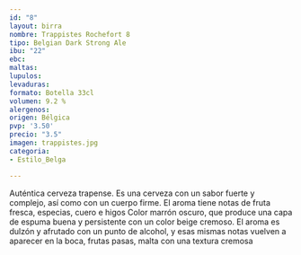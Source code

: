 ```yaml
---
id: "8"
layout: birra
nombre: Trappistes Rochefort 8
tipo: Belgian Dark Strong Ale
ibu: "22"
ebc: 
maltas: 
lupulos: 
levaduras: 
formato: Botella 33cl
volumen: 9.2 %
alergenos: 
origen: Bélgica
pvp: '3.50'
precio: "3.5"
imagen: trappistes.jpg
categoria:
- Estilo_Belga

---
```

Auténtica cerveza trapense. Es una cerveza con un sabor fuerte y complejo, así como con un cuerpo firme. El aroma tiene notas de fruta fresca, especias, cuero e higos Color marrón oscuro, que produce una capa de espuma buena y persistente con un color beige cremoso. El aroma es dulzón y afrutado con un punto de alcohol, y esas mismas notas vuelven a aparecer en la boca, frutas pasas, malta con una textura cremosa